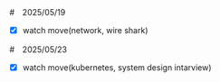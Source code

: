 #　2025/05/19

- [x] watch move(network, wire shark)


#　2025/05/23

- [x] watch move(kubernetes, system design intarview)
